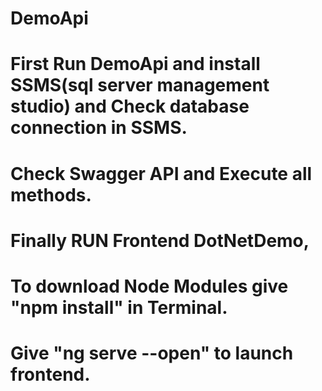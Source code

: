 # DemoApi
# First Run DemoApi and install SSMS(sql server management studio) and Check database connection in SSMS.
# Check Swagger API and Execute all methods.
# Finally RUN Frontend DotNetDemo,
# To download Node Modules give "npm install" in Terminal.
# Give "ng serve --open" to launch frontend.
